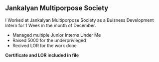 <H2>Jankalyan Multiporpose Society</h2>

I Worked at Jankalyan Multiporpose Society as a Buisness Development Intern for 1 Week in the month of December.
<ul>
<li>Managed multiple Junior Interns Under Me</li>
<li>Raised 5000 for the underprivleged</li>
<li>Recived LOR for the work done</li>
</ul>

<b>Certificate and LOR included in file</b>
